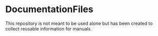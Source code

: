 DocumentationFiles
==================

This repository is not meant to be used alone but has been created to collect reusable information for manuals.

